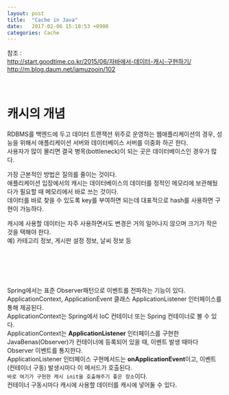 ```yaml
---
layout: post
title:  "Cache in Java"
date:   2017-02-06 15:10:53 +0900
categories: Cache
---
```


참조 :  
http://start.goodtime.co.kr/2015/06/자바에서-데이터-캐시-구현하기/  
http://m.blog.daum.net/iamuzooin/102  
<br><br>


# 캐시의 개념  
RDBMS를 백엔드에 두고 데이터 트랜잭션 위주로 운영하는 웹애플리케이션의 경우, 성능을 위해서 애플리케이션 서버와 데이터베이스 서버를 이중화 하곤 한다.  
사용자가 많이 몰리면 결국 병목(bottleneck)이 되는 곳은 데이터베이스인 경우가 많다.  

가장 근본적인 방법은 질의를 줄이는 것이다.  
애플리케이션 입장에서의 캐시는 데이터베이스의 데이터를 정적인 메모리에 보관해뒀다가 필요할 때 메모리에서 바로 쓰는 것이다.  
데이터를 바로 찾을 수 있도록 key를 부여하면 되는데 대표적으로 hash를 사용하면 구현이 가능하다.  

캐시에 사용할 데이터는 자주 사용하면서도 변경은 거의 일어나지 않으며 크기가 작은 것을 택해야 한다.  
예) 카테고리 정보, 게시판 설정 정보, 날씨 정보 등

<br><br>
<br><br>

Spring에서는 표준 Observer패턴으로 이벤트를 전파하는 기능이 있다.  
ApplicationContext, ApplicationEvent 클래스 ApplicationListener 인터페이스를 통해 제공된다.  
ApplicationContext는 Spring에서 IoC 컨테이너 또는 Spring 컨테이너로 볼 수 있다.  
ApplicationContext는 **ApplicationListener** 인터페이스를 구현한 JavaBenas(Observer)가 컨테이너에 등록되어 있을 때, 이벤트 발생 때마다 Observer 이벤트를 통지한다.  
ApplicationListener 인터페이스 구현메서드는 **onApplicationEvent**이고, 이벤트(컨테이너 구동) 발생시마다 이 메서드가 호출된다.  
`바로 여기가 구현한 캐시 init을 호출해주기 좋은 장소`이다.  
컨테이너 구동시마다 캐시에 사용할 데이터를 캐시에 넣어둘 수 있다.  

